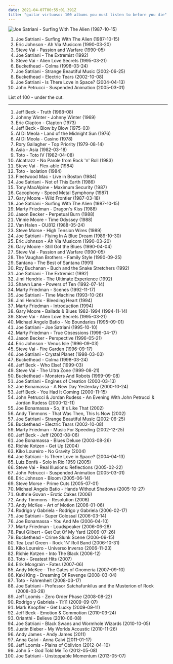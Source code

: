 ```yaml
---
date: 2021-04-07T00:55:01.391Z
title: "guitar virtuoso: 100 albums you must listen to before you die"
---
```

![Joe Satriani - Surfing With The Alien (1987-10-15)](http://coverartarchive.org/release/b06fe72c-868c-4d21-91ff-593a4b0e2022/15141670144-500.jpg "Joe Satriani - Surfing With The Alien (1987-10-15)")
<ol class="albums">
<li data-cover="http://coverartarchive.org/release/b06fe72c-868c-4d21-91ff-593a4b0e2022/15141670144-500.jpg" data-tags="instrumental rock, guitar virtuoso" role="button">Joe Satriani - Surfing With The Alien (1987-10-15)</li>
<li data-cover="https://img.discogs.com/1mENplx7WrPEdtH1yjQLVO47f1o=/fit-in/600x609/filters:strip_icc():format(jpeg):mode_rgb():quality(90)/discogs-images/R-5741976-1457531625-8181.mpo.jpg" data-tags="rock, instrumental rock, guitar virtuoso" role="button">Eric Johnson - Ah Via Musicom (1990-03-20)</li>
<li data-cover="http://coverartarchive.org/release/7a83e47e-78be-4992-bcff-c3cb6c2683db/4608197588-500.jpg" data-tags="instrumental rock, guitar virtuoso" role="button">Steve Vai - Passion and Warfare (1990-05)</li>
<li data-cover="https://via.placeholder.com/450" data-tags="instrumental rock, guitar virtuoso, instrumental" role="button">Joe Satriani - The Extremist (1992)</li>
<li data-cover="http://coverartarchive.org/release/6fc1a4df-ceb8-4d79-84c1-0f3d6f207750/23035733527-500.jpg" data-tags="guitar virtuoso, instrumental rock, guitar" role="button">Steve Vai - Alien Love Secrets (1995-03-21)</li>
<li data-cover="http://coverartarchive.org/release/6173c409-e099-46e8-b823-677bb08b255a/14928692380-500.jpg" data-tags="instrumental, ambient, guitar virtuoso" role="button">Buckethead - Colma (1998-03-24)</li>
<li data-cover="http://coverartarchive.org/release/cfd92983-290c-43ac-bf0a-288f94f2dc0c/15544660361-500.jpg" data-tags="guitar virtuoso, instrumental rock" role="button">Joe Satriani - Strange Beautiful Music (2002-06-25)</li>
<li data-cover="http://coverartarchive.org/release/7ad421cb-26d8-47d9-ac97-ef0ba5230646/14928752516-500.jpg" data-tags="instrumental, guitar virtuoso, experimental" role="button">Buckethead - Electric Tears (2002-10-08)</li>
<li data-cover="http://coverartarchive.org/release/73f34799-1a4c-4ecb-89dc-2a05a0f1103b/4526835963-500.jpg" data-tags="guitar virtuoso, instrumental rock" role="button">Joe Satriani - Is There Love in Space? (2004-04-13)</li>
<li data-cover="http://coverartarchive.org/release/39d56964-24ff-49e8-9cdd-939568ca2901/1617756617-500.jpg" data-tags="guitar virtuoso, instrumental, progressive metal" role="button">John Petrucci - Suspended Animation (2005-03-01)</li>
</ol>
List of 100 - under the cut.
<!-- more -->

_________________

<ol class="albums">
<li data-cover="http://coverartarchive.org/release/36205485-616a-4eb2-a109-c86de5eb5db6/1338198895-500.jpg" data-tags="blues rock" role="button">
Jeff Beck - Truth (1968-08)
</li>
<li data-cover="http://coverartarchive.org/release/1c546b7c-9342-44b2-8049-f6c66f32d29c/16055568607-500.jpg" data-tags="blues, blues rock" role="button">
Johnny Winter - Johnny Winter (1969)
</li>
<li data-cover="http://coverartarchive.org/release/fb517058-c9b3-4c2d-83ef-06b655c9ecd6/4016003210-500.jpg" data-tags="singer-songwriter, blues, eric clapton" role="button">
Eric Clapton - Clapton (1973)
</li>
<li data-cover="https://img.discogs.com/F_PpNjjNEZPo3pSL97LApvoxhJU=/fit-in/600x590/filters:strip_icc():format(jpeg):mode_rgb():quality(90)/discogs-images/R-7016529-1572163829-8011.jpeg.jpg" data-tags="fusion" role="button">
Jeff Beck - Blow by Blow (1975-03)
</li>
<li data-cover="http://coverartarchive.org/release/2130badd-2c36-4061-b03e-66127118a7dc/5191736117-500.jpg" data-tags="fusion, jazz fusion" role="button">
Al Di Meola - Land of the Midnight Sun (1976)
</li>
<li data-cover="http://coverartarchive.org/release/a1dd2224-95f1-4928-9686-c7cdb8da5afa/5165285855-500.jpg" data-tags="fusion" role="button">
Al Di Meola - Casino (1978)
</li>
<li data-cover="http://coverartarchive.org/release/db27de8b-8253-4b1b-bcda-bad5bb882a43/7443079396-500.jpg" data-tags="blues, blues rock, classic rock" role="button">
Rory Gallagher - Top Priority (1979-08-14)
</li>
<li data-cover="http://coverartarchive.org/release/9e1604a5-a7b1-46f4-adff-b5c5a8bd33b0/12748445063-500.jpg" data-tags="progressive rock" role="button">
Asia - Asia (1982-03-18)
</li>
<li data-cover="http://coverartarchive.org/release/c7c6a575-1d22-40d9-a112-bca069207eb6/14497556057-500.jpg" data-tags="80s, classic rock, soft rock" role="button">
Toto - Toto IV (1982-04-08)
</li>
<li data-cover="https://img.discogs.com/ShKKWfUs68Diszr5Rw4MDHpWT0U=/fit-in/300x300/filters:strip_icc():format(jpeg):mode_rgb():quality(90)/discogs-images/R-2438572-1539354338-8517.jpeg.jpg" data-tags="hard rock, guitar virtuoso, yngwie malmsteen" role="button">
Alcatrazz - No Parole from Rock 'n' Roll (1983)
</li>
<li data-cover="http://coverartarchive.org/release/dff1f058-7249-429a-8b44-25c215d8329f/1290813982-500.jpg" data-tags="instrumental rock, guitar virtuoso" role="button">
Steve Vai - Flex-able (1984)
</li>
<li data-cover="https://img.discogs.com/G4oW8eFATgiOujkAq1_EASftMfY=/fit-in/482x482/filters:strip_icc():format(jpeg):mode_rgb():quality(90)/discogs-images/R-904718-1433428403-9349.jpeg.jpg" data-tags="classic rock, rock, 80s, guitar virtuoso" role="button">
Toto - Isolation (1984)
</li>
<li data-cover="https://img.discogs.com/OiG5ZQKZbEsEyGeAQDTdqx9Aj74=/fit-in/600x566/filters:strip_icc():format(jpeg):mode_rgb():quality(90)/discogs-images/R-6775085-1426366761-4717.jpeg.jpg" data-tags="classic rock, rock, female vocalists, female vocalist" role="button">
Fleetwood Mac - Live in Boston (1984)
</li>
<li data-cover="http://coverartarchive.org/release/98fa3a29-38bb-3ff2-a34d-bfa27f0381dc/19700179286-500.jpg" data-tags="instrumental rock, guitar virtuoso" role="button">
Joe Satriani - Not of This Earth (1986)
</li>
<li data-cover="http://coverartarchive.org/release/c7b7c088-a1dd-437b-a5cc-9a435601a180/5166141333-500.jpg" data-tags="guitar virtuoso" role="button">
Tony MacAlpine - Maximum Security (1987)
</li>
<li data-cover="https://img.discogs.com/oh5uqtc9oDtwnwCQYdNG6he54YM=/fit-in/600x594/filters:strip_icc():format(jpeg):mode_rgb():quality(90)/discogs-images/R-806077-1480531037-9008.jpeg.jpg" data-tags="speed metal" role="button">
Cacophony - Speed Metal Symphony (1987)
</li>
<li data-cover="https://img.discogs.com/HLKOcTiJhaU9tywtL_RnFq3k69E=/fit-in/300x300/filters:strip_icc():format(jpeg):mode_rgb():quality(90)/discogs-images/R-1328174-1301762717.jpeg.jpg" data-tags="rock" role="button">
Gary Moore - Wild Frontier (1987-03-18)
</li>
<li data-cover="http://coverartarchive.org/release/b06fe72c-868c-4d21-91ff-593a4b0e2022/15141670144-500.jpg" data-tags="instrumental rock, guitar virtuoso" role="button">
Joe Satriani - Surfing With The Alien (1987-10-15)
</li>
<li data-cover="http://coverartarchive.org/release/e2863e3b-1654-3af8-af02-86173aafafef/8626849014-500.jpg" data-tags="guitar virtuoso" role="button">
Marty Friedman - Dragon's Kiss (1988)
</li>
<li data-cover="http://coverartarchive.org/release/084636e5-385e-4933-8a4f-25a5c562aa06/18369559663-500.jpg" data-tags="guitar virtuoso" role="button">
Jason Becker - Perpetual Burn (1988)
</li>
<li data-cover="http://coverartarchive.org/release/92eb1dd0-abbb-4b95-b4e9-2e61074bd97b/13572842813-500.jpg" data-tags="guitar virtuoso" role="button">
Vinnie Moore - Time Odyssey (1988)
</li>
<li data-cover="http://coverartarchive.org/release/006b0c0e-2e35-49a4-9c2f-68770c6c1bde/7614164731-500.jpg" data-tags="hard rock, classic rock" role="button">
Van Halen - OU812 (1988-05-24)
</li>
<li data-cover="http://coverartarchive.org/release/79a6632e-246c-48b7-bafa-d849af77696f/7729055358-500.jpg" data-tags="guitar virtuoso, instrumental guitar rock" role="button">
Steve Morse - High Tension Wires (1989)
</li>
<li data-cover="http://coverartarchive.org/release/cbda74c7-2b47-399a-b1cd-11384ac7529f/1726938938-500.jpg" data-tags="instrumental rock, guitar virtuoso" role="button">
Joe Satriani - Flying In A Blue Dream (1989-10-30)
</li>
<li data-cover="https://img.discogs.com/1mENplx7WrPEdtH1yjQLVO47f1o=/fit-in/600x609/filters:strip_icc():format(jpeg):mode_rgb():quality(90)/discogs-images/R-5741976-1457531625-8181.mpo.jpg" data-tags="rock, instrumental rock, guitar virtuoso" role="button">
Eric Johnson - Ah Via Musicom (1990-03-20)
</li>
<li data-cover="http://coverartarchive.org/release/b96e7620-18b1-494b-a7c7-19faae798099/3291021954-500.jpg" data-tags="blues rock, blues" role="button">
Gary Moore - Still Got the Blues (1990-04-04)
</li>
<li data-cover="http://coverartarchive.org/release/7a83e47e-78be-4992-bcff-c3cb6c2683db/4608197588-500.jpg" data-tags="instrumental rock, guitar virtuoso" role="button">
Steve Vai - Passion and Warfare (1990-05)
</li>
<li data-cover="https://img.discogs.com/g3I8x5k5mtWtsBvb-Iu3e6g3gpI=/fit-in/600x577/filters:strip_icc():format(jpeg):mode_rgb():quality(90)/discogs-images/R-898038-1181200759.jpeg.jpg" data-tags="blues rock, blues, guitar" role="button">
The Vaughan Brothers - Family Style (1990-09-25)
</li>
<li data-cover="https://img.discogs.com/7aFINOY3R4gg3XpTLiN3Kyp12IA=/fit-in/600x598/filters:strip_icc():format(jpeg):mode_rgb():quality(90)/discogs-images/R-6421107-1418785861-3056.jpeg.jpg" data-tags="guitar virtuoso" role="button">
Santana - The Best of Santana (1991)
</li>
<li data-cover="http://coverartarchive.org/release/829382cf-c96a-40a8-aef9-5d725d54cc2f/7538809120-500.jpg" data-tags="blues, guitar virtuoso, roy buchanan" role="button">
Roy Buchanan - Buch and the Snake Stretchers (1992)
</li>
<li data-cover="https://via.placeholder.com/450" data-tags="instrumental rock, guitar virtuoso, instrumental" role="button">
Joe Satriani - The Extremist (1992)
</li>
<li data-cover="http://coverartarchive.org/release/94a88cc8-2ce3-4ca3-afd7-d2411844b122/18759016208-500.jpg" data-tags="classic rock, rock" role="button">
Jimi Hendrix - The Ultimate Experience (1992)
</li>
<li data-cover="https://img.discogs.com/2lyKYH6w2FPYLLFLYF_f2awnAs8=/fit-in/200x200/filters:strip_icc():format(jpeg):mode_rgb():quality(90)/discogs-images/R-1033008-1186275569.jpeg.jpg" data-tags="guitar virtuoso" role="button">
Shawn Lane - Powers of Ten (1992-07-14)
</li>
<li data-cover="https://img.discogs.com/UXYgbgm4aG2dTjgyvMwQJNo36Xk=/fit-in/600x956/filters:strip_icc():format(jpeg):mode_rgb():quality(90)/discogs-images/R-4612486-1528892556-1842.jpeg.jpg" data-tags="guitar virtuoso" role="button">
Marty Friedman - Scenes (1992-11-17)
</li>
<li data-cover="http://coverartarchive.org/release/5551ab4f-c09f-4456-8d8c-821f63f71d7c/4524676990-500.jpg" data-tags="guitar virtuoso" role="button">
Joe Satriani - Time Machine (1993-10-26)
</li>
<li data-cover="http://coverartarchive.org/release/c521a73a-a455-4fce-8f30-3b6b96d2a014/17155884093-500.jpg" data-tags="guitar virtuoso" role="button">
Jimi Hendrix - Bleeding Heart (1994)
</li>
<li data-cover="https://img.discogs.com/UfSpk1m-9hIPP2N87yHLhe_A-fE=/fit-in/553x888/filters:strip_icc():format(jpeg):mode_rgb():quality(90)/discogs-images/R-8754394-1560702087-2930.jpeg.jpg" data-tags="guitar virtuoso" role="button">
Marty Friedman - Introduction (1994)
</li>
<li data-cover="http://coverartarchive.org/release/ea258c97-fef5-4eb0-8a6f-b121fc516250/15368357135-500.jpg" data-tags="blues" role="button">
Gary Moore - Ballads & Blues 1982-1994 (1994-11-14)
</li>
<li data-cover="http://coverartarchive.org/release/6fc1a4df-ceb8-4d79-84c1-0f3d6f207750/23035733527-500.jpg" data-tags="guitar virtuoso, instrumental rock, guitar" role="button">
Steve Vai - Alien Love Secrets (1995-03-21)
</li>
<li data-cover="http://coverartarchive.org/release/af0ade95-df87-45ff-b98d-97306b9e916c/5371373102-500.jpg" data-tags="guitar virtuoso" role="button">
Michael Angelo Batio - No Boundaries (1995-09-01)
</li>
<li data-cover="https://img.discogs.com/yi-A9-t3RdTwhtcm-gUg-eX-NZI=/fit-in/600x595/filters:strip_icc():format(jpeg):mode_rgb():quality(90)/discogs-images/R-9822483-1487156725-2149.jpeg.jpg" data-tags="instrumental rock, guitar virtuoso" role="button">
Joe Satriani - Joe Satriani (1995-10-10)
</li>
<li data-cover="https://img.discogs.com/CF800GQ8UOepYNXMuNOqM8t9LV0=/fit-in/600x611/filters:strip_icc():format(jpeg):mode_rgb():quality(90)/discogs-images/R-10395328-1496669865-2521.jpeg.jpg" data-tags="guitar virtuoso, instrumental" role="button">
Marty Friedman - True Obsessions (1996-04-17)
</li>
<li data-cover="https://img.discogs.com/mNXWnxU6AigruWA4NqM5Yj2B2dk=/fit-in/500x501/filters:strip_icc():format(jpeg):mode_rgb():quality(90)/discogs-images/R-806104-1504454664-2413.jpeg.jpg" data-tags="guitar virtuoso" role="button">
Jason Becker - Perspective (1996-05-21)
</li>
<li data-cover="http://coverartarchive.org/release/e64ca838-3e17-4fa8-95c0-a4ca9fc131ac/6284702972-500.jpg" data-tags="guitar virtuoso" role="button">
Eric Johnson - Venus Isle (1996-09-03)
</li>
<li data-cover="https://via.placeholder.com/450" data-tags="instrumental rock, guitar virtuoso" role="button">
Steve Vai - Fire Garden (1996-09-17)
</li>
<li data-cover="http://coverartarchive.org/release/9c61fc3f-f5b2-4789-a208-a62965f4eecd/6968354340-500.jpg" data-tags="instrumental rock, guitar virtuoso" role="button">
Joe Satriani - Crystal Planet (1998-03-03)
</li>
<li data-cover="http://coverartarchive.org/release/6173c409-e099-46e8-b823-677bb08b255a/14928692380-500.jpg" data-tags="instrumental, ambient, guitar virtuoso" role="button">
Buckethead - Colma (1998-03-24)
</li>
<li data-cover="https://img.discogs.com/zY-HU8HxQL1mgQaUvuEXNqpWr54=/fit-in/600x800/filters:strip_icc():format(jpeg):mode_rgb():quality(90)/discogs-images/R-13243223-1550597669-6600.jpeg.jpg" data-tags="blues, guitar, allboutguitar, allboutguitarcom, blues-rockclub" role="button">
Jeff Beck - Who Else! (1999-03)
</li>
<li data-cover="https://img.discogs.com/7cE9XJrzhryWvXUd_arWVokB16w=/fit-in/600x597/filters:strip_icc():format(jpeg):mode_rgb():quality(90)/discogs-images/R-13447692-1554393966-7983.jpeg.jpg" data-tags="guitar virtuoso, instrumental rock" role="button">
Steve Vai - The Ultra Zone (1999-08-21)
</li>
<li data-cover="https://img.discogs.com/FGhz_1zDew2-jV-9NsE3PZ3NX5Q=/fit-in/189x250/filters:strip_icc():format(jpeg):mode_rgb():quality(90)/discogs-images/R-16452831-1607835740-3610.jpeg.jpg" data-tags="experimental, avant-garde, guitar virtuoso" role="button">
Buckethead - Monsters And Robots (1999-09-08)
</li>
<li data-cover="http://coverartarchive.org/release/b4803f49-06f2-383f-b790-10d1fff6b85e/15544478160-500.jpg" data-tags="instrumental rock" role="button">
Joe Satriani - Engines of Creation (2000-03-13)
</li>
<li data-cover="https://img.discogs.com/1qFi9RSE37H6Qt39MNlcLJGad7Y=/fit-in/600x843/filters:strip_icc():format(jpeg):mode_rgb():quality(90)/discogs-images/R-9017590-1473346291-6572.jpeg.jpg" data-tags="blues rock" role="button">
Joe Bonamassa - A New Day Yesterday (2000-10-24)
</li>
<li data-cover="https://img.discogs.com/h8E77VPub3W_ckBglx9y_HUt2VU=/fit-in/600x600/filters:strip_icc():format(jpeg):mode_rgb():quality(90)/discogs-images/R-8254566-1458042076-9050.jpeg.jpg" data-tags="guitar virtuoso, jeff beck, rock, guitar" role="button">
Jeff Beck - You Had It Coming (2000-11-15)
</li>
<li data-cover="https://img.discogs.com/TkppRoHm77iJ9cTYtaK1xlOehaE=/fit-in/600x591/filters:strip_icc():format(jpeg):mode_rgb():quality(90)/discogs-images/R-479064-1599514301-9114.jpeg.jpg" data-tags="instrumental, progressive rock" role="button">
John Petrucci & Jordan Rudess - An Evening With John Petrucci & Jordan Rudess (2000-12-11)
</li>
<li data-cover="https://via.placeholder.com/450" data-tags="blues rock" role="button">
Joe Bonamassa - So, It's Like That (2002)
</li>
<li data-cover="https://img.discogs.com/15w7al9qUqcYoydsV9CcpM2xlXg=/fit-in/600x600/filters:strip_icc():format(jpeg):mode_rgb():quality(90)/discogs-images/R-11218284-1512089234-1645.jpeg.jpg" data-tags="guitar virtuoso" role="button">
Andy Timmons - That Was Then, This Is Now (2002)
</li>
<li data-cover="http://coverartarchive.org/release/cfd92983-290c-43ac-bf0a-288f94f2dc0c/15544660361-500.jpg" data-tags="guitar virtuoso, instrumental rock" role="button">
Joe Satriani - Strange Beautiful Music (2002-06-25)
</li>
<li data-cover="http://coverartarchive.org/release/7ad421cb-26d8-47d9-ac97-ef0ba5230646/14928752516-500.jpg" data-tags="instrumental, guitar virtuoso, experimental" role="button">
Buckethead - Electric Tears (2002-10-08)
</li>
<li data-cover="http://coverartarchive.org/release/a4ff0b52-86fa-42e5-b1af-8d8c03339a96/3215052951-500.jpg" data-tags="instrumental" role="button">
Marty Friedman - Music For Speeding (2002-12-25)
</li>
<li data-cover="https://img.discogs.com/4bOGAW1fpPLYOHj8KJhCxrfadI0=/fit-in/600x596/filters:strip_icc():format(jpeg):mode_rgb():quality(90)/discogs-images/R-2513137-1442331042-2541.jpeg.jpg" data-tags="guitar" role="button">
Jeff Beck - Jeff (2003-08-06)
</li>
<li data-cover="https://img.discogs.com/MjzMDHbXVom57VN0y1T5FdqxLEI=/fit-in/500x485/filters:strip_icc():format(jpeg):mode_rgb():quality(90)/discogs-images/R-4612040-1369923028-1886.jpeg.jpg" data-tags="blues, blues rock" role="button">
Joe Bonamassa - Blues Deluxe (2003-08-26)
</li>
<li data-cover="http://coverartarchive.org/release/2fcaedde-67e8-4759-b49f-6f1b507d990e/11311737712-500.jpg" data-tags="guitar virtuoso, blues, guitar, allboutguitar, allbout guitar lessons - blues workshops karlsruhe" role="button">
Richie Kotzen - Get Up (2004)
</li>
<li data-cover="http://coverartarchive.org/release/dedc0f55-b418-3527-9fc3-50752907fcf3/19964986722-500.jpg" data-tags="guitar virtuoso, instrumental" role="button">
Kiko Loureiro - No Gravity (2004)
</li>
<li data-cover="http://coverartarchive.org/release/73f34799-1a4c-4ecb-89dc-2a05a0f1103b/4526835963-500.jpg" data-tags="guitar virtuoso, instrumental rock" role="button">
Joe Satriani - Is There Love in Space? (2004-04-13)
</li>
<li data-cover="https://img.discogs.com/JNMPcEx5IIkKVOzVixKStAhwm-w=/fit-in/600x603/filters:strip_icc():format(jpeg):mode_rgb():quality(90)/discogs-images/R-5986971-1408139086-1777.jpeg.jpg" data-tags="jazz, bossa nova, latin, dramatic, intimate, samba, sophisticated, guitar virtuoso, summery, enigmatic, international, brazilian jazz, bright, samba cancao, bresil, brazilian traditions, global jazz" role="button">
Luiz Bonfá - Solo in Rio 1959 (2005)
</li>
<li data-cover="http://coverartarchive.org/release/290c34b5-f56e-4fa9-8676-04a3e920eda5/15271585695-500.jpg" data-tags="guitar virtuoso, instrumental rock" role="button">
Steve Vai - Real Illusions: Reflections (2005-02-22)
</li>
<li data-cover="http://coverartarchive.org/release/39d56964-24ff-49e8-9cdd-939568ca2901/1617756617-500.jpg" data-tags="guitar virtuoso, instrumental, progressive metal" role="button">
John Petrucci - Suspended Animation (2005-03-01)
</li>
<li data-cover="http://coverartarchive.org/release/67ec78f6-b739-41be-b1e2-f1c99a0999b2/6284900914-500.jpg" data-tags="guitar, guitar virtuoso" role="button">
Eric Johnson - Bloom (2005-06-14)
</li>
<li data-cover="https://img.discogs.com/cqK-7dC04x9lc6Uj89Qd8vyJxvQ=/fit-in/600x450/filters:strip_icc():format(jpeg):mode_rgb():quality(90)/discogs-images/R-7480913-1442511062-3459.jpeg.jpg" data-tags="guitar virtuoso, progressive rock" role="button">
Steve Morse - Prime Cuts (2005-07-01)
</li>
<li data-cover="https://img.discogs.com/kDAwhUH8ilkDmbBYzVGCB-JoxzA=/fit-in/600x600/filters:strip_icc():format(jpeg):mode_rgb():quality(90)/discogs-images/R-4119755-1460963141-2662.jpeg.jpg" data-tags="guitar virtuoso" role="button">
Michael Angelo Batio - Hands Without Shadows (2005-10-27)
</li>
<li data-cover="http://coverartarchive.org/release/3bdc7a73-f706-4e2d-a7be-3866984ed99b/2356490684-500.jpg" data-tags="instrumental, fusion, guitar virtuoso" role="button">
Guthrie Govan - Erotic Cakes (2006)
</li>
<li data-cover="https://img.discogs.com/P3DESexB9-81Z87F5xHP3Ft6P8k=/fit-in/600x538/filters:strip_icc():format(jpeg):mode_rgb():quality(90)/discogs-images/R-3637236-1338370880-1683.jpeg.jpg" data-tags="guitar virtuoso" role="button">
Andy Timmons - Resolution (2006)
</li>
<li data-cover="http://coverartarchive.org/release/27a0c006-98f3-428a-a945-56a2ab39f070/15577024250-500.jpg" data-tags="acoustic, guitar" role="button">
Andy McKee - Art of Motion (2006-01-06)
</li>
<li data-cover="http://coverartarchive.org/release/88942202-c6b5-3dff-a286-5f1a0d20bca2/16038716231-500.jpg" data-tags="guitar, acoustic, instrumental" role="button">
Rodrigo y Gabriela - Rodrigo y Gabriela (2006-02-17)
</li>
<li data-cover="http://coverartarchive.org/release/b0eab380-050a-3b30-8262-3305b4bb0359/6968445434-500.jpg" data-tags="instrumental rock, guitar virtuoso" role="button">
Joe Satriani - Super Colossal (2006-03-14)
</li>
<li data-cover="http://coverartarchive.org/release/e015497b-0903-4a3c-8784-0008ab3116f5/20252222094-500.jpg" data-tags="blues, blues rock" role="button">
Joe Bonamassa - You And Me (2006-04-10)
</li>
<li data-cover="https://via.placeholder.com/450" data-tags="instrumental, guitar virtuoso, haohmaru" role="button">
Marty Friedman - Loudspeaker (2006-06-28)
</li>
<li data-cover="https://img.discogs.com/upBJ0Zez3WV2eJql12oiHoSTJRg=/fit-in/500x500/filters:strip_icc():format(jpeg):mode_rgb():quality(90)/discogs-images/R-3812018-1345375692-1072.jpeg.jpg" data-tags="guitar virtuoso, rock, instrumental, instrumental rock" role="button">
Paul Gilbert - Get Out Of My Yard (2006-07-26)
</li>
<li data-cover="http://coverartarchive.org/release/a65f1f2f-bee5-463a-ad31-34a031c5f007/14928727017-500.jpg" data-tags="guitar virtuoso, instrumental, experimental, avant-garde" role="button">
Buckethead - Crime Slunk Scene (2006-09-15)
</li>
<li data-cover="https://via.placeholder.com/450" data-tags="jam" role="button">
Tea Leaf Green - Rock 'N' Roll Band (2006-10-31)
</li>
<li data-cover="https://img.discogs.com/Pw9-WkqfeTUZGoRbOY6PNtN-Uds=/fit-in/600x534/filters:strip_icc():format(jpeg):mode_rgb():quality(90)/discogs-images/R-3471587-1331689568.jpeg.jpg" data-tags="fusion, jazz, guitar virtuoso, instrumental" role="button">
Kiko Loureiro - Universo Inverso (2006-11-23)
</li>
<li data-cover="http://coverartarchive.org/release/15b4fecd-090f-4399-9d40-af6ee4fa0ba3/15653847052-500.jpg" data-tags="allboutguitar, blues, guitar, guitar virtuoso, guitar karlsruhe, gitarrenunterricht in karlsruhe" role="button">
Richie Kotzen - Into The Black (2006-12)
</li>
<li data-cover="https://img.discogs.com/ScRjA_QLaGQ0UlyAF7k7tVkblXk=/fit-in/589x582/filters:strip_icc():format(jpeg):mode_rgb():quality(90)/discogs-images/R-7203937-1436097315-9486.jpeg.jpg" data-tags="classic rock" role="button">
Toto - Greatest Hits (2007)
</li>
<li data-cover="http://coverartarchive.org/release/d2f1ef6a-e0b8-48b0-aa96-9ff9c6b20113/28819935253-500.jpg" data-tags="instrumental" role="button">
Erik Mongrain - Fates (2007-06)
</li>
<li data-cover="https://img.discogs.com/RrwxAsEV049dwc6s1TgugjH_keQ=/fit-in/500x500/filters:strip_icc():format(jpeg):mode_rgb():quality(90)/discogs-images/R-3204717-1556633536-6361.jpeg.jpg" data-tags="guitar virtuoso, acoustic guitar, fingerstyle, andy mckee" role="button">
Andy McKee - The Gates of Gnomeria (2007-09-10)
</li>
<li data-cover="https://img.discogs.com/MAOx3uzyY4Z-cxtWLdwOlBkt5oU=/fit-in/600x537/filters:strip_icc():format(jpeg):mode_rgb():quality(90)/discogs-images/R-1332470-1481475141-5235.jpeg.jpg" data-tags="acoustic" role="button">
Kaki King - Dreaming Of Revenge (2008-03-04)
</li>
<li data-cover="http://coverartarchive.org/release/45038c35-32de-4256-b41b-c2a20cac826f/13758380977-500.jpg" data-tags="80s, pop rock, soft rock" role="button">
Toto - Fahrenheit (2008-03-17)
</li>
<li data-cover="http://coverartarchive.org/release/55f96af9-1792-43c4-891b-1a93dc084c48/10929669563-500.jpg" data-tags="instrumental rock, rock" role="button">
Joe Satriani - Professor Satchafunkilus and the Musterion of Rock (2008-03-28)
</li>
<li data-cover="http://coverartarchive.org/release/ac055150-482b-3d5f-8177-77f7a1b7fd9a/7123502094-500.jpg" data-tags="progressive metal" role="button">
Jeff Loomis - Zero Order Phase (2008-08-22)
</li>
<li data-cover="http://coverartarchive.org/release/91223ccc-35d3-41af-98ad-c60aba0060ec/11056329960-500.jpg" data-tags="instrumental" role="button">
Rodrigo y Gabriela - 11:11 (2009-09-07)
</li>
<li data-cover="http://coverartarchive.org/release/43075c98-16b9-4d92-bb33-44a3a84d58a6/19979198538-500.jpg" data-tags="blues rock, rock" role="button">
Mark Knopfler - Get Lucky (2009-09-11)
</li>
<li data-cover="http://coverartarchive.org/release/41b9dbe2-eeed-4009-9396-50f298ce2b7a/24070407526-500.jpg" data-tags="rock, guitar" role="button">
Jeff Beck - Emotion & Commotion (2010-03-24)
</li>
<li data-cover="https://img.discogs.com/u1Tm-QWzPgb1GVnz_C9JGQ9kAiI=/fit-in/500x500/filters:strip_icc():format(jpeg):mode_rgb():quality(90)/discogs-images/R-2138811-1266104191.jpeg.jpg" data-tags="pop, guitar virtuoso" role="button">
Orianthi - Believe (2010-06-08)
</li>
<li data-cover="http://coverartarchive.org/release/43d7cf91-66ba-44f0-880c-fe16d53ef61a/22452167402-500.jpg" data-tags="instrumental, instrumental rock, guitar virtuoso, guitarist" role="button">
Joe Satriani - Black Swans and Wormhole Wizards (2010-10-05)
</li>
<li data-cover="http://coverartarchive.org/release/d9206472-5d0c-4617-a1d3-75466a346934/15444150049-500.jpg" data-tags="totec radio, justin bieber" role="button">
Justin Bieber - My Worlds Acoustic (2010-11-26)
</li>
<li data-cover="http://coverartarchive.org/release/2f2429ef-aa4d-472e-ad89-12bf7c2cca4d/11481239613-500.jpg" data-tags="instrumental, progressive metal, progressive, guitar virtuoso, shred" role="button">
Andy James - Andy James (2011)
</li>
<li data-cover="https://img.discogs.com/zJFL_64IjYCGNI0DDU8E5MzPovE=/fit-in/600x535/filters:strip_icc():format(jpeg):mode_rgb():quality(90)/discogs-images/R-2663331-1297710621.jpeg.jpg" data-tags="rock, indie, alternative rock" role="button">
Anna Calvi - Anna Calvi (2011-01-17)
</li>
<li data-cover="http://coverartarchive.org/release/d13e62be-3de6-4d05-b95c-b2d4cbeda3a5/6968673564-500.jpg" data-tags="progressive metal" role="button">
Jeff Loomis - Plains of Oblivion (2012-04-10)
</li>
<li data-cover="http://coverartarchive.org/release/405c0d89-d4ab-4dac-ba0a-3ecc402e6e50/10280804864-500.jpg" data-tags="instrumental rock, guitar virtuoso" role="button">
John 5 - God Told Me To (2012-05-08)
</li>
<li data-cover="http://coverartarchive.org/release/2b98d215-a7fe-416b-8953-63bb8f0e72bd/4117752099-500.jpg" data-tags="instrumental rock" role="button">
Joe Satriani - Unstoppable Momentum (2013-05-07)
</li>
</ol>